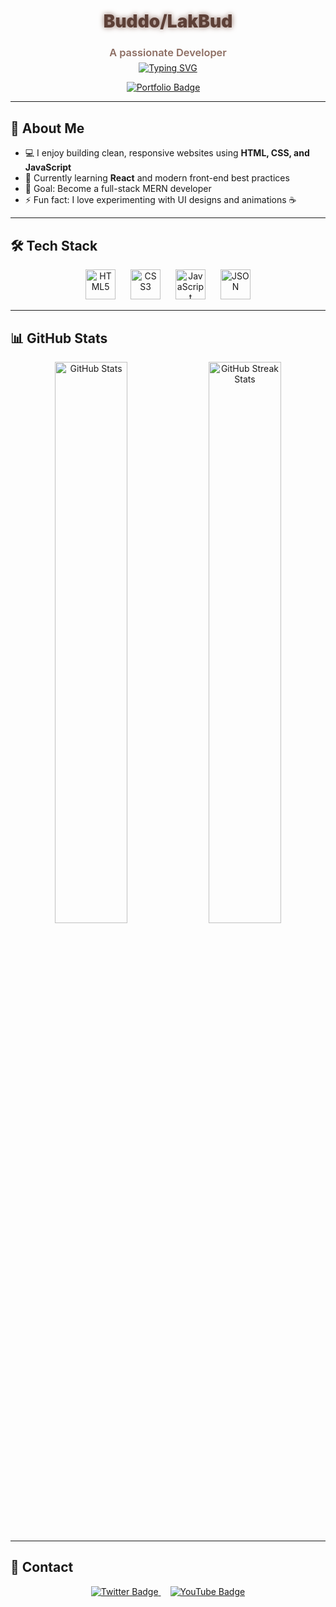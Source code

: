 <h1 align="center" style="color:#5D4037; font-weight: 900; text-shadow: 0 0 8px #8D6E63;">Buddo/LakBud</h1>
<h3 align="center" style="color:#8D6E63; font-weight: 600;">A passionate Developer</h3>

<!-- Fancier Animated intro with gradient glow -->
<p align="center" style="margin-top: -10px;">
  <a href="https://git.io/typing-svg" aria-label="Typing animation">
    <img src="https://readme-typing-svg.herokuapp.com?size=28&color=8D6E63&center=true&vCenter=true&width=600&lines=Front-End+Developer;Building+Awesome+Web+Apps;Learning+React+and+JavaScript" alt="Typing SVG" />
  </a>
</p>

<p align="center" style="margin-top: 10px;">
  <a href="https://buddo.vercel.app" target="_blank" rel="noopener noreferrer" aria-label="Portfolio" style="margin-right: 15px;">
    <img src="https://img.shields.io/badge/-Portfolio-8D6E63?style=for-the-badge&logo=web&logoColor=white" alt="Portfolio Badge"/>
  </a>
</p>

---

## 🚀 About Me

- 💻 I enjoy building clean, responsive websites using **HTML, CSS, and JavaScript**  
- 🌱 Currently learning **React** and modern front-end best practices  
- 🎯 Goal: Become a full-stack MERN developer  
- ⚡ Fun fact: I love experimenting with UI designs and animations ☕️  

---

## 🛠 Tech Stack

<p align="center" style="margin-top: 0;">
  <img src="https://cdn.jsdelivr.net/gh/devicons/devicon/icons/html5/html5-original.svg" alt="HTML5" width="48" height="48" style="margin: 0 10px;" />
  <img src="https://cdn.jsdelivr.net/gh/devicons/devicon/icons/css3/css3-original.svg" alt="CSS3" width="48" height="48" style="margin: 0 10px;" />
  <img src="https://cdn.jsdelivr.net/gh/devicons/devicon/icons/javascript/javascript-original.svg" alt="JavaScript" width="48" height="48" style="margin: 0 10px;" />
  <img src="https://cdn.jsdelivr.net/gh/devicons/devicon/icons/json/json-original.svg" alt="JSON" width="48" height="48" style="margin: 0 10px;" />
</p>

---

## 📊 GitHub Stats

<p align="center" style="margin-top: 0;">
  <img src="https://github-readme-stats.vercel.app/api?username=LakBud&show_icons=true&title_color=5D4037&icon_color=8D6E63&text_color=5D4037&bg_color=F7F3F0" alt="GitHub Stats" width="48%" />
  <img src="https://github-readme-streak-stats.herokuapp.com/?user=LakBud&theme=default" alt="GitHub Streak Stats" width="48%" />
</p>

---

## 🌟 Contact

<p align="center" style="margin-top: 0;">
  <a href="https://twitter.com/BuddoYap" target="_blank" rel="noopener noreferrer" aria-label="Twitter" style="margin-right: 15px;">
    <img src="https://img.shields.io/badge/-Twitter-8D6E63?style=for-the-badge&logo=twitter&logoColor=white" alt="Twitter Badge" />
  </a>
  <a href="https://www.youtube.com/c/Budosso" target="_blank" rel="noopener noreferrer" aria-label="YouTube">
    <img src="https://img.shields.io/badge/-YouTube-BB0000?style=for-the-badge&logo=youtube&logoColor=white" alt="YouTube Badge" />
  </a>
</p>


